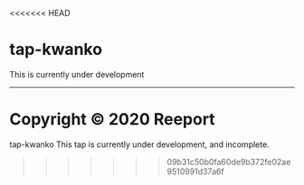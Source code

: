 <<<<<<< HEAD
# tap-kwanko

This is currently under development 

---

Copyright &copy; 2020 Reeport
=======
tap-kwanko
This tap is currently under development, and incomplete.
>>>>>>> 09b31c50b0fa60de9b372fe02ae9510991d37a6f

